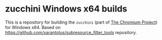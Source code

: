 # zucchini Windows x64 builds
This is a repository for building the `zucchini` (part of [The Chromium Project](https://www.chromium.org/Home)) for Windows x64.
Based on https://github.com/xarantolus/subresource_filter_tools repository.
